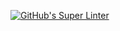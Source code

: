 [![GitHub's Super Linter](https://github.com/ICD20-Digital-Tech-LoganC/Unit1-01-HTML-HelloWorld/workflows/GitHub's%20Super%20Linter/badge.svg)](https://github.com/ICD20-Digital-Tech-LoganC/Unit1-01-HTML-HelloWorld/actions)
